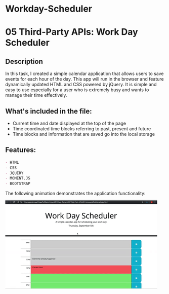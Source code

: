 # Workday-Scheduler

# 05 Third-Party APIs: Work Day Scheduler

## Description

In this task, I created a simple calendar application that allows users to save events for each hour of the day. This app will run in the browser and feature dynamically updated HTML and CSS powered by jQuery. It is simple and easy to use especially for a user who is extremely busy and wants to manage their time effectively. 


## What's included in the file:
- Current time and date displayed at the top of the page
- Time coordinated time blocks referring to past, present and future
- Time blocks and information that are saved go into the local storage


## Features:
```md
- HTML
- CSS
- JQUERY
- MOMENT.JS
- BOOTSTRAP
```

The following animation demonstrates the application functionality:

![A user clicks on slots on the color-coded calendar and edits the events.](Assets/images/05-third-party-apis-homework-demo.gif)

